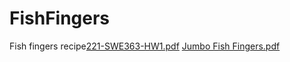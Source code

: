 # FishFingers
Fish fingers recipe[221-SWE363-HW1.pdf](https://github.com/YousefAl-Ahmed/FishFingers/files/9709351/221-SWE363-HW1.pdf)
[Jumbo Fish Fingers.pdf](https://github.com/YousefAl-Ahmed/FishFingers/files/9709352/Jumbo.Fish.Fingers.pdf)

